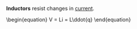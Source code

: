 **Inductors** resist changes in [current](current).

\begin{equation}
V = Li = L\ddot{q}
\end{equation}